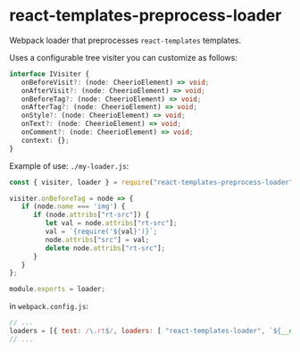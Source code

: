 # react-templates-preprocess-loader

Webpack loader that preprocesses `react-templates` templates.

Uses a configurable tree visiter you can customize as follows:
```ts
interface IVisiter {
   onBeforeVisit?: (node: CheerioElement) => void;
   onAfterVisit?: (node: CheerioElement) => void;
   onBeforeTag?: (node: CheerioElement) => void;
   onAfterTag?: (node: CheerioElement) => void;
   onStyle?: (node: CheerioElement) => void;
   onText?: (node: CheerioElement) => void;
   onComment?: (node: CheerioElement) => void;
   context: {};
}
```

Example of use:
`./my-loader.js`:
```js
const { visiter, loader } = require("react-templates-preprocess-loader");

visiter.onBeforeTag = node => {
   if (node.name === 'img') {
      if (node.attribs["rt-src"]) {
         let val = node.attribs["rt-src"];
         val = `{require('${val}')}`;
         node.attribs["src"] = val;
         delete node.attribs["rt-src"];   
      }
   }
};

module.exports = loader;
```

in `webpack.config.js`:
```js
// ...
loaders = [{ test: /\.rt$/, loaders: [ "react-templates-loader", `${__dirname}/my-loader`] }];
// ...
```
